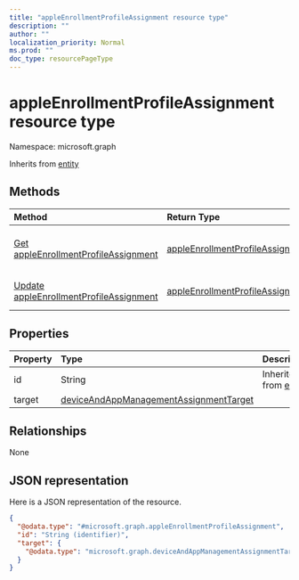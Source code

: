 ```yaml
---
title: "appleEnrollmentProfileAssignment resource type"
description: ""
author: ""
localization_priority: Normal
ms.prod: ""
doc_type: resourcePageType
---
```


# appleEnrollmentProfileAssignment resource type


Namespace: microsoft.graph




Inherits from [entity](../resources/entity.md)

## Methods
|Method|Return Type|Description|
|:---|:---|:---|
|[Get appleEnrollmentProfileAssignment](../api/appleenrollmentprofileassignment-get.md)|[appleEnrollmentProfileAssignment](../resources/appleenrollmentprofileassignment.md)|Read properties and relationships of the [appleEnrollmentProfileAssignment](../resources/appleenrollmentprofileassignment.md) object.|
|[Update appleEnrollmentProfileAssignment](../api/appleenrollmentprofileassignment-update.md)|[appleEnrollmentProfileAssignment](../resources/appleenrollmentprofileassignment.md)|Update the properties of a [appleEnrollmentProfileAssignment](../resources/appleenrollmentprofileassignment.md) object.|

## Properties
|Property|Type|Description|
|:---|:---|:---|
|id|String| Inherited from [entity](../resources/entity.md)|
|target|[deviceAndAppManagementAssignmentTarget](../resources/deviceandappmanagementassignmenttarget.md)||

## Relationships
None

## JSON representation
Here is a JSON representation of the resource.
<!-- {
  "blockType": "resource",
  "keyProperty": "id",
  "@odata.type": "microsoft.graph.appleEnrollmentProfileAssignment",
  "baseType": "microsoft.graph.entity",
  "openType": false
}
-->
``` json
{
  "@odata.type": "#microsoft.graph.appleEnrollmentProfileAssignment",
  "id": "String (identifier)",
  "target": {
    "@odata.type": "microsoft.graph.deviceAndAppManagementAssignmentTarget"
  }
}
```

